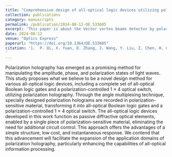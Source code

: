```yaml
---
title: "Comprehensive design of all-optical logic devices utilizing polarization holography"
collection: publications
category: manuscripts
permalink: /publication/2024-08-12-OE.533605
excerpt: 'This paper is about the Vector vortex beams detector by polarization holography.'
date: 2024-08-12
venue: "Optics Express"
paperurl: "https://doi.org/10.1364/OE.533605"
citation: '1.  P. Qi, X. Yuan, D. Zhang, J. Wang, Y. Liu, Z. Chen, H. Cheng, Y. Yang, and X. Tan, "Comprehensive design of all-optical logic devices utilizing polarization holography," Opt. Express 32(17), 30419 (2024).
'
---
```


Polarization holography has emerged as a promising method for manipulating the amplitude, phase, and polarization states of light waves. This study proposes what we believe to be a novel design method for various all-optical logic devices, including a complete set of all-optical Boolean logic gates and a polarization-controlled 1 × 4 optical switch, utilizing polarization holography. Through the angle multiplexing technique, specially designed polarization holograms are recorded in polarization-sensitive material, transforming it into all-optical Boolean logic gates and a polarization-controlled 1 × 4 optical switch. The all-optical logic devices developed in this work function as passive diffractive optical elements, enabled by a single piece of polarization-sensitive material, eliminating the need for additional circuit control. This approach offers the advantages of a simple structure, low cost, and instantaneous response. We contend that this advancement will facilitate the expansion of the application domains of polarization holography, particularly enhancing the capabilities of all-optical information processing.
